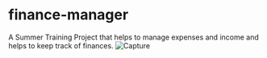 # finance-manager
A Summer Training Project that helps to manage expenses and income and helps to keep track of finances.
![Capture](https://github.com/ayushmankinnu/finance-manager/assets/129329688/9c355d74-2c83-4cc5-be52-11d97d7992ba)
